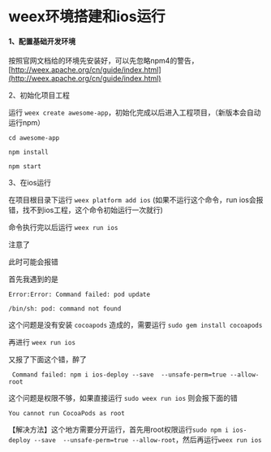 # weex环境搭建和ios运行

#### 1、配置基础开发环境

按照官网文档给的环境先安装好，可以先忽略npm4的警告，[http://weex.apache.org/cn/guide/index.html](http://weex.apache.org/cn/guide/index.html)

2、初始化项目工程

运行 `weex create awesome-app`，初始化完成以后进入工程项目，（新版本会自动运行npm）

```
cd awesome-app

npm install

npm start
```

3、在ios运行

在项目根目录下运行 `weex platform add ios` \(如果不运行这个命令，run ios会报错，找不到ios工程，这个命令初始运行一次就行\)

命令执行完以后运行 `weex run ios`

注意了

此时可能会报错

首先我遇到的是

```
Error:Error: Command failed: pod update

/bin/sh: pod: command not found
```

这个问题是没有安装 `cocoapods` 造成的，需要运行 `sudo gem install cocoapods`

再进行 `weex run ios`

又报了下面这个错，醉了

```
 Command failed: npm i ios-deploy --save  --unsafe-perm=true --allow-root
```

这个问题是权限不够，如果直接运行 `sudo weex run ios` 则会报下面的错

```
You cannot run CocoaPods as root
```

【解决方法】这个地方需要分开运行，首先用root权限运行`sudo npm i ios-deploy --save  --unsafe-perm=true --allow-root`，然后再运行`weex run ios`

